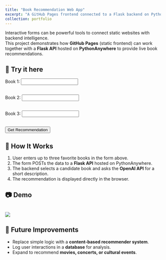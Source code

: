 ```yaml
---
title: "Book Recommendation Web App"
excerpt: "A GitHub Pages frontend connected to a Flask backend on PythonAnywhere.<br/><img src='/images/bookrec.png'>"
collection: portfolio
---
```


Interactive forms can be powerful tools to connect static websites with backend intelligence.  
This project demonstrates how **GitHub Pages** (static frontend) can work together with a **Flask API** hosted on **PythonAnywhere** to provide live book recommendations.

## 🚀 Try it here

<form id="book-form" method="POST">
  <label for="book1">Book 1:</label>
  <input type="text" id="book1" name="field_1" autocomplete="off"><br><br>

  <label for="book2">Book 2:</label>
  <input type="text" id="book2" name="field_2" autocomplete="off"><br><br>

  <label for="book3">Book 3:</label>
  <input type="text" id="book3" name="field_3" autocomplete="off"><br><br>

  <button type="submit">Get Recommendation</button>
</form>

<div id="result"></div>

<script>
async function fetchSuggestions(query) {
  const response = await fetch(`https://miterdemes.pythonanywhere.com/suggest?q=${encodeURIComponent(query)}`);
  return await response.json();
}

function setupAutocomplete(input) {
  const suggestionBox = document.createElement("div");
  suggestionBox.style.border = "1px solid #ccc";
  suggestionBox.style.position = "absolute";
  suggestionBox.style.backgroundColor = "#fff";
  suggestionBox.style.zIndex = "1000";
  suggestionBox.style.maxHeight = "150px";
  suggestionBox.style.overflowY = "auto";
  suggestionBox.style.width = input.offsetWidth + "px";
  suggestionBox.style.display = "none";
  input.parentNode.appendChild(suggestionBox);

  input.addEventListener("input", async () => {
    const query = input.value;
    if (!query) {
      suggestionBox.style.display = "none";
      return;
    }

    const suggestions = await fetchSuggestions(query);
    suggestionBox.innerHTML = "";
    suggestions.forEach(suggestion => {
      const item = document.createElement("div");
      item.textContent = suggestion;
      item.style.padding = "5px";
      item.style.cursor = "pointer";
      item.addEventListener("click", () => {
        input.value = suggestion;
        suggestionBox.style.display = "none";
      });
      suggestionBox.appendChild(item);
    });

    suggestionBox.style.display = suggestions.length ? "block" : "none";
  });

  document.addEventListener("click", (e) => {
    if (!suggestionBox.contains(e.target) && e.target !== input) {
      suggestionBox.style.display = "none";
    }
  });
}

["book1", "book2", "book3"].forEach(id => {
  setupAutocomplete(document.getElementById(id));
});

document.getElementById("book-form").addEventListener("submit", async function(e) {
  e.preventDefault();

  const formData = new FormData(this);
  const response = await fetch("https://miterdemes.pythonanywhere.com/process", {
    method: "POST",
    body: formData
  });

  const data = await response.json();
  document.getElementById("result").innerText = data.message;
});
</script>

## 🔧 How It Works
1. User enters up to three favorite books in the form above.  
2. The form POSTs the data to a **Flask API** hosted on PythonAnywhere.  
3. The backend selects a candidate book and asks the **OpenAI API** for a short description.  
4. The recommendation is displayed directly in the browser.

## 📷 Demo
<br/><img src='/images/bookrec.png'>

## 🔮 Future Improvements
- Replace simple logic with a **content-based recommender system**.  
- Log user interactions in a **database** for analysis.  
- Expand to recommend **movies, concerts, or cultural events**.  
